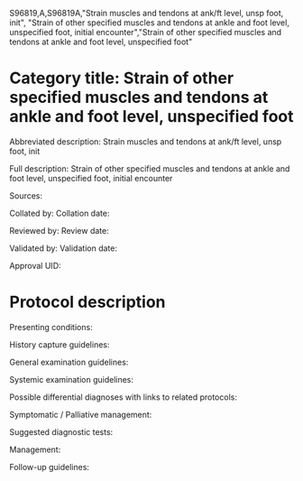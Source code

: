 S96819,A,S96819A,"Strain muscles and tendons at ank/ft level, unsp foot, init", "Strain of other specified muscles and tendons at ankle and foot level, unspecified foot, initial encounter","Strain of other specified muscles and tendons at ankle and foot level, unspecified foot"
# Category title: Strain of other specified muscles and tendons at ankle and foot level, unspecified foot

Abbreviated description: Strain muscles and tendons at ank/ft level, unsp foot, init

Full description: Strain of other specified muscles and tendons at ankle and foot level, unspecified foot, initial encounter

Sources:

Collated by:
Collation date:

Reviewed by:
Review date:

Validated by:
Validation date:

Approval UID:

# Protocol description

Presenting conditions:

History capture guidelines:

General examination guidelines:

Systemic examination guidelines:

Possible differential diagnoses with links to related protocols:

Symptomatic / Palliative management:

Suggested diagnostic tests:

Management:

Follow-up guidelines:
